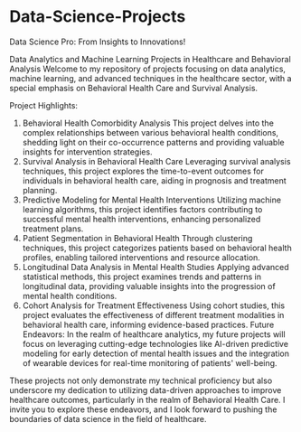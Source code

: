 # Data-Science-Projects
Data Science Pro: From Insights to Innovations!

Data Analytics and Machine Learning Projects in Healthcare and Behavioral Analysis
Welcome to my repository of projects focusing on data analytics, machine learning, and advanced techniques in the healthcare sector, with a special emphasis on Behavioral Health Care and Survival Analysis.

Project Highlights:
1. Behavioral Health Comorbidity Analysis
This project delves into the complex relationships between various behavioral health conditions, shedding light on their co-occurrence patterns and providing valuable insights for intervention strategies.
2. Survival Analysis in Behavioral Health Care
Leveraging survival analysis techniques, this project explores the time-to-event outcomes for individuals in behavioral health care, aiding in prognosis and treatment planning.
3. Predictive Modeling for Mental Health Interventions
Utilizing machine learning algorithms, this project identifies factors contributing to successful mental health interventions, enhancing personalized treatment plans.
4. Patient Segmentation in Behavioral Health
Through clustering techniques, this project categorizes patients based on behavioral health profiles, enabling tailored interventions and resource allocation.
5. Longitudinal Data Analysis in Mental Health Studies
Applying advanced statistical methods, this project examines trends and patterns in longitudinal data, providing valuable insights into the progression of mental health conditions.
6. Cohort Analysis for Treatment Effectiveness
Using cohort studies, this project evaluates the effectiveness of different treatment modalities in behavioral health care, informing evidence-based practices.
Future Endeavors:
In the realm of healthcare analytics, my future projects will focus on leveraging cutting-edge technologies like AI-driven predictive modeling for early detection of mental health issues and the integration of wearable devices for real-time monitoring of patients' well-being.

These projects not only demonstrate my technical proficiency but also underscore my dedication to utilizing data-driven approaches to improve healthcare outcomes, particularly in the realm of Behavioral Health Care. I invite you to explore these endeavors, and I look forward to pushing the boundaries of data science in the field of healthcare.
